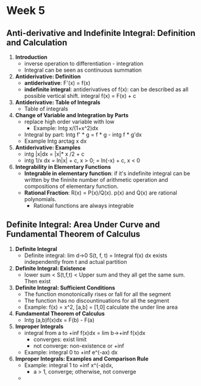 # Week 5
## Anti-derivative and Indefinite Integral: Definition and Calculation 
1. **Introduction** 
   - inverse operation to differentiation - integration 
   - Integral can be seen as continuous summation 
2. **Antiderivative: Definition**
   - **antiderivative**: F'(x) = f(x)
   - **indefinite integral**: antiderivatives of f(x): can be described as all possible vertical shift. integral f(x) = F(x) + c
3. **Antiderivative: Table of Integrals**
   - Table of integrals 
4. **Change of Variable and Integration by Parts**
   - replace high order variable with low 
     - Example: Intg x/(1+x^2)dx
   - Integral by part: Intg f' * g = f * g - intg f * g'dx
   - Example Intg arctag x dx 
5. **Antiderivative: Examples**
   - intg |x|dx = |x|* x /2 + c
   - intg 1/x dx = ln|x| + c, x > 0; = ln(-x) + c, x < 0
6. **Integrability in Elementary Functions**
   - **Integrable in elementary function**: if it's indefinite integral can be written by the fininite number of arithmetic operation and compositions of elementary function.
   - **Rational Fraction**: R(x) = P(x)/Q(x). p(x) and Q(x) are rational polynomials. 
     - Rational functions are always integrable 
## Definite Integral: Area Under Curve and Fundamental Theorem of Calculus 
1. **Definite Integral**
   - Definite integral: lim d->0 S(t, f, t) = Integral f(x) dx exists independently from t and actual partition
2. **Definite Integral: Existence**
   - lower sum < S(t,f,t) < Upper sum and they all get the same sum. Then exist 
3. **Definite Integral: Sufficient Conditions**
   - The function monotonically rises or fall for all the segment 
   - The function has no discountinuations for all the segment 
   - Example: f(x) = x^2, [a,b] = [1,0] calculate the under line area 
4. **Fundamental Theorem of Calculus**
   - Intg (a,b)f(x)dx = F(b) - F(a)
5. **Improper Integrals**
   - integral from a to +inf f(x)dx = lim b->+inf f(x)dx 
      - converges: exist limit 
      - not converge: non-existence or +inf
   - Example: integral 0 to +inf e^(-ax) dx 
6. **Improper Integrals: Examples and Comparison Rule**
   - Example: integral 1 to +inf x^(-a)dx, 
     - a > 1, converge; otherwise, not converge 
   - 
 


